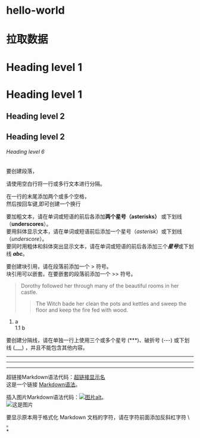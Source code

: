 # hello-world


拉取数据
=======
# Heading level 1
Heading level 1
===============

## Heading level 2
Heading level 2
---------------

###### Heading level 6

要创建段落，

请使用空白行将一行或多行文本进行分隔。

在一行的末尾添加两个或多个空格，  
然后按回车键,即可创建一个换行

要加粗文本，请在单词或短语的前后各添加**两个星号（asterisks）**
或下划线（__underscores__）。  
要用斜体显示文本，请在单词或短语前后添加一个星号（*asterisk*）或下划线（_underscore_）。  
要同时用粗体和斜体突出显示文本，请在单词或短语的前后各添加三个***星号***或下划线 ___abc___。

要创建块引用，请在段落前添加一个 > 符号。  
块引用可以嵌套。在要嵌套的段落前添加一个 >> 符号。
>Dorothy followed her through many of the beautiful rooms in her castle.  
>>The Witch bade her clean the pots and kettles and sweep the floor and keep the fire fed with wood.

1. a  
1.1 b

要创建分隔线，请在单独一行上使用三个或多个星号 (***)、破折号 (---) 或下划线 (___) ，并且不能包含其他内容。
***
---
___

超链接Markdown语法代码：[超链接显示名](超链接地址 "超链接title")  
这是一个链接 [Markdown语法](https://markdown.com.cn)。

插入图片Markdown语法代码：[![图片alt](图片链接 "图片title")](图片超链接)。  
![这是图片](/assets/img/philly-magic-garden.jpg "Magic Gardens")

要显示原本用于格式化 Markdown 文档的字符，请在字符前面添加反斜杠字符 \ 。  
\*
